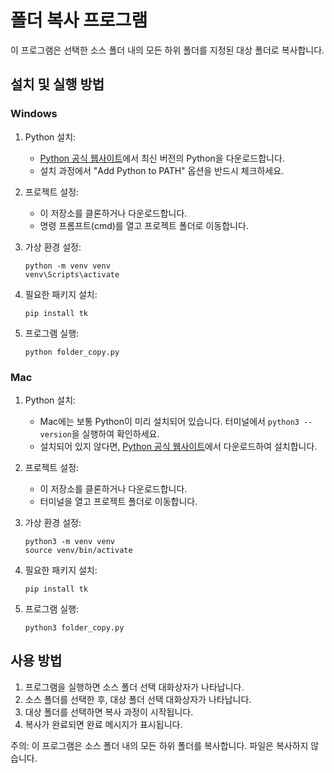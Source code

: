 # 폴더 복사 프로그램

이 프로그램은 선택한 소스 폴더 내의 모든 하위 폴더를 지정된 대상 폴더로 복사합니다.

## 설치 및 실행 방법

### Windows

1. Python 설치:
   - [Python 공식 웹사이트](https://www.python.org/downloads/windows/)에서 최신 버전의 Python을 다운로드합니다.
   - 설치 과정에서 "Add Python to PATH" 옵션을 반드시 체크하세요.

2. 프로젝트 설정:
   - 이 저장소를 클론하거나 다운로드합니다.
   - 명령 프롬프트(cmd)를 열고 프로젝트 폴더로 이동합니다.

3. 가상 환경 설정:
   ```
   python -m venv venv
   venv\Scripts\activate
   ```

4. 필요한 패키지 설치:
   ```
   pip install tk
   ```

5. 프로그램 실행:
   ```
   python folder_copy.py
   ```

### Mac

1. Python 설치:
   - Mac에는 보통 Python이 미리 설치되어 있습니다. 터미널에서 `python3 --version`을 실행하여 확인하세요.
   - 설치되어 있지 않다면, [Python 공식 웹사이트](https://www.python.org/downloads/mac-osx/)에서 다운로드하여 설치합니다.

2. 프로젝트 설정:
   - 이 저장소를 클론하거나 다운로드합니다.
   - 터미널을 열고 프로젝트 폴더로 이동합니다.

3. 가상 환경 설정:
   ```
   python3 -m venv venv
   source venv/bin/activate
   ```

4. 필요한 패키지 설치:
   ```
   pip install tk
   ```

5. 프로그램 실행:
   ```
   python3 folder_copy.py
   ```

## 사용 방법

1. 프로그램을 실행하면 소스 폴더 선택 대화상자가 나타납니다.
2. 소스 폴더를 선택한 후, 대상 폴더 선택 대화상자가 나타납니다.
3. 대상 폴더를 선택하면 복사 과정이 시작됩니다.
4. 복사가 완료되면 완료 메시지가 표시됩니다.

주의: 이 프로그램은 소스 폴더 내의 모든 하위 폴더를 복사합니다. 파일은 복사하지 않습니다.
